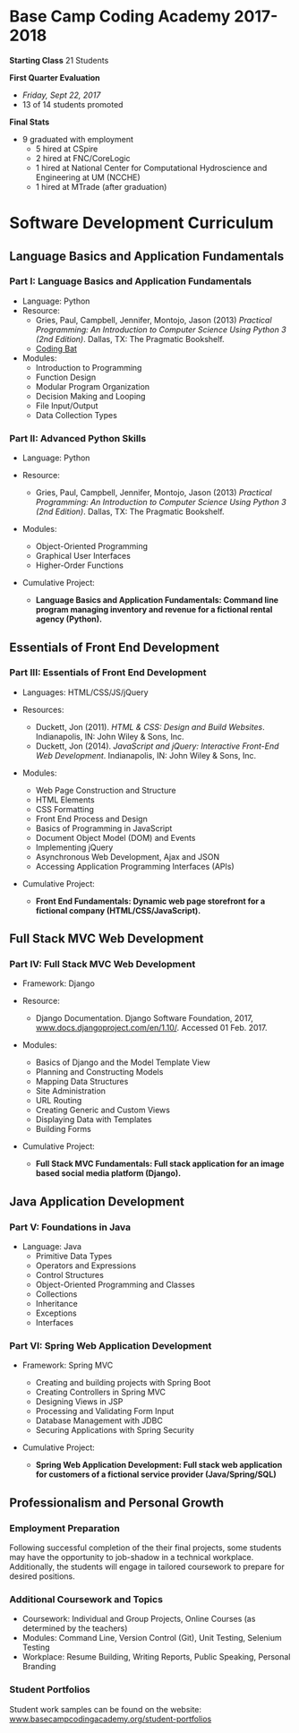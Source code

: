# Base Camp Coding Academy 2017-2018

**Starting Class**
21 Students

**First Quarter Evaluation**
* _Friday, Sept 22, 2017_ 
* 13 of 14 students promoted

**Final Stats**
* 9 graduated with employment
    * 5 hired at CSpire
    * 2 hired at FNC/CoreLogic
    * 1 hired at National Center for Computational Hydroscience and Engineering at UM (NCCHE)
    * 1 hired at MTrade (after graduation)

# Software Development Curriculum

## Language Basics and Application Fundamentals
### Part I: Language Basics and Application Fundamentals 
* Language: Python
* Resource: 
    * Gries, Paul, Campbell, Jennifer, Montojo, Jason (2013) _Practical Programming: An Introduction to Computer Science Using Python 3 (2nd Edition)_. Dallas, TX: The Pragmatic Bookshelf.
    * [Coding Bat](https://codingbat.com/python)
* Modules:
    * Introduction to Programming
    * Function Design
    * Modular Program Organization
    * Decision Making and Looping
    * File Input/Output
    * Data Collection Types

### Part II: Advanced Python Skills
* Language: Python
* Resource:
    * Gries, Paul, Campbell, Jennifer, Montojo, Jason (2013) _Practical Programming: An Introduction to Computer Science Using Python 3 (2nd Edition)_. Dallas, TX: The Pragmatic Bookshelf.
* Modules:
    * Object-Oriented Programming
    * Graphical User Interfaces
    * Higher-Order Functions

* Cumulative Project:
    * **Language Basics and Application Fundamentals: Command line program managing inventory and revenue for a fictional rental agency (Python).**


## Essentials of Front End Development
### Part III: Essentials of Front End Development
* Languages: HTML/CSS/JS/jQuery
* Resources:
    * Duckett, Jon (2011). _HTML & CSS: Design and Build Websites_. Indianapolis, IN: John Wiley & Sons, Inc.
    * Duckett, Jon (2014). _JavaScript and jQuery: Interactive Front-End Web Development_. Indianapolis, IN: John Wiley & Sons, Inc.
* Modules:
    * Web Page Construction and Structure
    * HTML Elements
    * CSS Formatting
    * Front End Process and Design
    * Basics of Programming in JavaScript
    * Document Object Model (DOM) and Events
    * Implementing jQuery
    * Asynchronous Web Development, Ajax and JSON
    * Accessing Application Programming Interfaces (APIs)

* Cumulative Project:
    *  **Front End Fundamentals: Dynamic web page storefront for a fictional company (HTML/CSS/JavaScript).**

## Full Stack MVC Web Development
### Part IV: Full Stack MVC Web Development
* Framework: Django
* Resource: 
    * Django Documentation. Django Software Foundation, 2017, www.docs.djangoproject.com/en/1.10/. Accessed 01 Feb. 2017.
* Modules:
    * Basics of Django and the Model Template View
    * Planning and Constructing Models
    * Mapping Data Structures
    * Site Administration
    * URL Routing
    * Creating Generic and Custom Views
    * Displaying Data with Templates
    * Building Forms

* Cumulative Project:
    * **Full Stack MVC Fundamentals: Full stack application for an image based social media platform (Django).**

## Java Application Development
### Part V: Foundations in Java
* Language: Java
    * Primitive Data Types
    * Operators and Expressions
    * Control Structures
    * Object-Oriented Programming and Classes
    * Collections
    * Inheritance
    * Exceptions
    * Interfaces

### Part VI: Spring Web Application Development 
* Framework: Spring MVC
    * Creating and building projects with Spring Boot
    * Creating Controllers in Spring MVC
    * Designing Views in JSP
    * Processing and Validating Form Input
    * Database Management with JDBC
    * Securing Applications with Spring Security

* Cumulative Project:
    * **Spring Web Application Development: Full stack web application for customers of a fictional service provider (Java/Spring/SQL)**

## Professionalism and Personal Growth
### Employment Preparation
Following successful completion of the their final projects, some students may have the opportunity to job-shadow in a technical workplace. Additionally, the students will engage in tailored coursework to prepare for desired positions.

### Additional Coursework and Topics
* Coursework: Individual and Group Projects, Online Courses (as determined by the teachers)
* Modules: Command Line, Version Control (Git), Unit Testing, Selenium Testing 
* Workplace: Resume Building, Writing Reports, Public Speaking, Personal Branding
 
### Student Portfolios
Student work samples can be found on the website: www.basecampcodingacademy.org/student-portfolios

